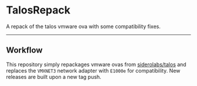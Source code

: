 # TalosRepack
A repack of the talos vmware ova with some compatibility fixes.

---
## Workflow

This repository simply repackages vmware ovas from [siderolabs/talos](https://github.com/siderolabs/talos) and replaces the `VMXNET3` network adapter with `E1000e` for compatibility. New releases are built upon a new tag push.
